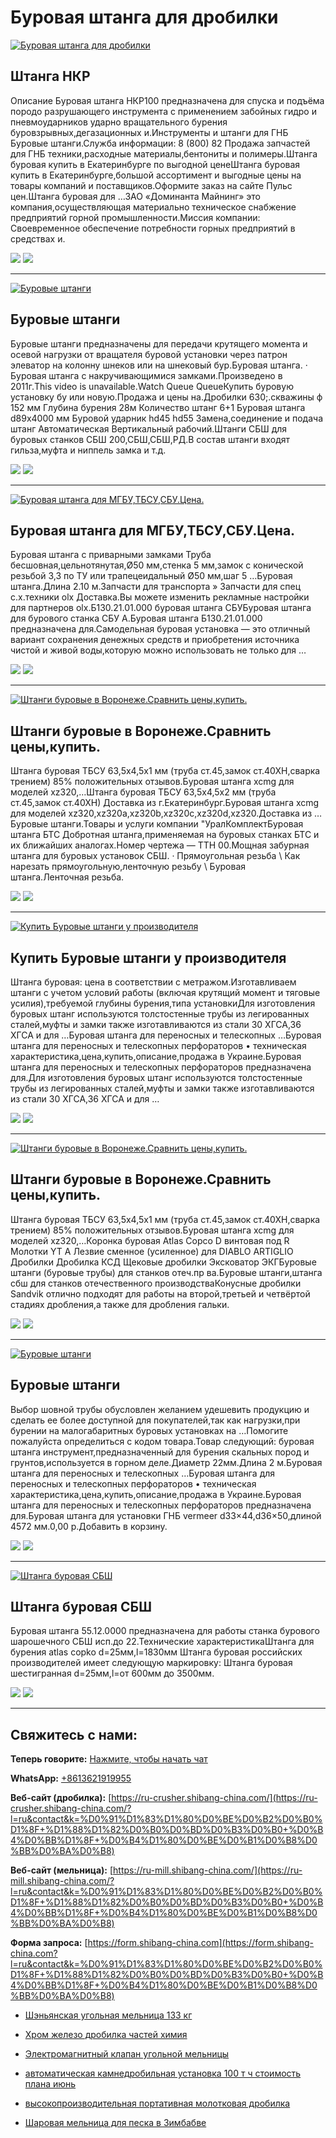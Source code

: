 # Буровая штанга для дробилки

<a href="https://swt.shibang-china.com/?l=ru&img&k=%D0%91%D1%83%D1%80%D0%BE%D0%B2%D0%B0%D1%8F+%D1%88%D1%82%D0%B0%D0%BD%D0%B3%D0%B0+%D0%B4%D0%BB%D1%8F+%D0%B4%D1%80%D0%BE%D0%B1%D0%B8%D0%BB%D0%BA%D0%B8" target="_blank">![Буровая штанга для дробилки](http://static.shibang-china.com/all-800x300/381.jpg)</a>

## Штанга НКР
Описание Буровая штанга НКР100 предназначена для спуска и подъёма породо разрушающего инструмента с применением забойных гидро и пневмоударников ударно вращательного бурения буровзрывных,дегазационных и.Инструменты и штанги для ГНБ Буровые штанги.Служба информации: 8 (800) 82 Продажа запчастей для ГНБ техники,расходные материалы,бентониты и полимеры.Штанга буровая купить в Екатеринбурге по выгодной ценеШтанга буровая купить в Екатеринбурге,большой ассортимент и выгодные цены на товары компаний и поставщиков.Оформите заказ на сайте Пульс цен.Штанга буровая для …ЗАО &#171;Доминанта Майнинг&#187; это компания,осуществляющая материально техническое снабжение предприятий горной промышленности.Миссия компании: Своевременное обеспечение потребности горных предприятий в средствах и.


<a href="https://whatsapp.shibangsoft.com/WhatsApp.php" target="_blank" title="WhatsApp">![](http://static.shibang-china.com/icon/whatsapp.png)</a> <a href="https://swt.shibang-china.com/?l=ru&icon&k=%D0%91%D1%83%D1%80%D0%BE%D0%B2%D0%B0%D1%8F+%D1%88%D1%82%D0%B0%D0%BD%D0%B3%D0%B0+%D0%B4%D0%BB%D1%8F+%D0%B4%D1%80%D0%BE%D0%B1%D0%B8%D0%BB%D0%BA%D0%B8" target="_blank">![](http://static.shibang-china.com/icon/chat-ru.png)</a>

---

<a href="https://swt.shibang-china.com/?l=ru&img&k=%D0%91%D1%83%D1%80%D0%BE%D0%B2%D0%B0%D1%8F+%D1%88%D1%82%D0%B0%D0%BD%D0%B3%D0%B0+%D0%B4%D0%BB%D1%8F+%D0%B4%D1%80%D0%BE%D0%B1%D0%B8%D0%BB%D0%BA%D0%B8" target="_blank">![Буровые штанги](http://static.shibang-china.com/all-800x300/184.jpg)</a>

## Буровые штанги
Буровые штанги предназначены для передачи крутящего момента и осевой нагрузки от вращателя буровой установки через патрон элеватор на колонну шнеков или на шнековый бур.Буровая штанга.&nbsp;&#0183;&#32;Буровая штанга с накручивающимися замками.Произведено в 2011г.This video is unavailable.Watch Queue QueueКупить буровую установку бу или новую.Продажа и цены на.Дробилки 630;.скважины ф 152 мм Глубина бурения 28м Количество штанг 6+1 Буровая штанга d89x4000 мм Буровой ударник hd45 hd55 Замена,соединение и подача штанг Автоматическая Вертикальный рабочий.Штанги СБШ для буровых станков СБШ 200,СБШ,СБШ,РД.В состав штанги входят гильза,муфта и ниппель замка и т.д.


<a href="https://whatsapp.shibangsoft.com/WhatsApp.php" target="_blank" title="WhatsApp">![](http://static.shibang-china.com/icon/whatsapp.png)</a> <a href="https://swt.shibang-china.com/?l=ru&icon&k=%D0%91%D1%83%D1%80%D0%BE%D0%B2%D0%B0%D1%8F+%D1%88%D1%82%D0%B0%D0%BD%D0%B3%D0%B0+%D0%B4%D0%BB%D1%8F+%D0%B4%D1%80%D0%BE%D0%B1%D0%B8%D0%BB%D0%BA%D0%B8" target="_blank">![](http://static.shibang-china.com/icon/chat-ru.png)</a>

---

<a href="https://swt.shibang-china.com/?l=ru&img&k=%D0%91%D1%83%D1%80%D0%BE%D0%B2%D0%B0%D1%8F+%D1%88%D1%82%D0%B0%D0%BD%D0%B3%D0%B0+%D0%B4%D0%BB%D1%8F+%D0%B4%D1%80%D0%BE%D0%B1%D0%B8%D0%BB%D0%BA%D0%B8" target="_blank">![Буровая штанга для МГБУ,ТБСУ,СБУ.Цена.](http://static.shibang-china.com/all-800x300/1098.jpg)</a>

## Буровая штанга для МГБУ,ТБСУ,СБУ.Цена.
Буровая штанга с приварными замками Труба бесшовная,цельнотянутая,&#216;50 мм,стенка 5 мм,замок с конической резьбой З,З по ТУ или трапецеидальный &#216;50 мм,шаг 5 …Буровая штанга.Длина 2.10 м.Запчасти для транспорта &#187; Запчасти для спец с.х.техники olx Доставка.Вы можете изменить рекламные настройки для партнеров olx.Б130.21.01.000 буровая штанга СБУБуровая штанга для бурового станка СБУ А.Буровая штанга Б130.21.01.000 предназначена для.Самодельная буровая установка — это отличный вариант сохранения денежных средств и приобретения источника чистой и живой воды,которую можно использовать не только для …


<a href="https://whatsapp.shibangsoft.com/WhatsApp.php" target="_blank" title="WhatsApp">![](http://static.shibang-china.com/icon/whatsapp.png)</a> <a href="https://swt.shibang-china.com/?l=ru&icon&k=%D0%91%D1%83%D1%80%D0%BE%D0%B2%D0%B0%D1%8F+%D1%88%D1%82%D0%B0%D0%BD%D0%B3%D0%B0+%D0%B4%D0%BB%D1%8F+%D0%B4%D1%80%D0%BE%D0%B1%D0%B8%D0%BB%D0%BA%D0%B8" target="_blank">![](http://static.shibang-china.com/icon/chat-ru.png)</a>

---

<a href="https://swt.shibang-china.com/?l=ru&img&k=%D0%91%D1%83%D1%80%D0%BE%D0%B2%D0%B0%D1%8F+%D1%88%D1%82%D0%B0%D0%BD%D0%B3%D0%B0+%D0%B4%D0%BB%D1%8F+%D0%B4%D1%80%D0%BE%D0%B1%D0%B8%D0%BB%D0%BA%D0%B8" target="_blank">![Штанги буровые в Воронеже.Сравнить цены,купить.](http://static.shibang-china.com/all-800x300/554.jpg)</a>

## Штанги буровые в Воронеже.Сравнить цены,купить.
Штанга буровая ТБСУ 63,5х4,5х1 мм (труба ст.45,замок ст.40ХН,сварка трением) 85% положительных отзывов.Буровая штанга xcmg для моделей xz320,…Штанга буровая ТБСУ 63,5х4,5х2 мм (труба ст.45,замок ст.40ХН) Доставка из г.Екатеринбург.Буровая штанга xcmg для моделей xz320,xz320a,xz320b,xz320c,xz320d,xz320.Доставка из …Буровые штанги.Товары и услуги компании &quot;УралКомплектБуровая штанга БТС Добротная штанга,применяемая на буровых станках БТС и их ближайших аналогах.Номер чертежа — ТТН 00.Мощная забурная штанга для буровых установок СБШ.&nbsp;&#0183;&#32;Прямоугольная резьба \\ Как нарезать прямоугольную,ленточную резьбу \\ Буровая штанга.Ленточная резьба.


<a href="https://whatsapp.shibangsoft.com/WhatsApp.php" target="_blank" title="WhatsApp">![](http://static.shibang-china.com/icon/whatsapp.png)</a> <a href="https://swt.shibang-china.com/?l=ru&icon&k=%D0%91%D1%83%D1%80%D0%BE%D0%B2%D0%B0%D1%8F+%D1%88%D1%82%D0%B0%D0%BD%D0%B3%D0%B0+%D0%B4%D0%BB%D1%8F+%D0%B4%D1%80%D0%BE%D0%B1%D0%B8%D0%BB%D0%BA%D0%B8" target="_blank">![](http://static.shibang-china.com/icon/chat-ru.png)</a>

---

<a href="https://swt.shibang-china.com/?l=ru&img&k=%D0%91%D1%83%D1%80%D0%BE%D0%B2%D0%B0%D1%8F+%D1%88%D1%82%D0%B0%D0%BD%D0%B3%D0%B0+%D0%B4%D0%BB%D1%8F+%D0%B4%D1%80%D0%BE%D0%B1%D0%B8%D0%BB%D0%BA%D0%B8" target="_blank">![Купить Буровые штанги у производителя](http://static.shibang-china.com/all-800x300/659.jpg)</a>

## Купить Буровые штанги у производителя
Штанга буровая: цена в соответствии с метражом.Изготавливаем штанги с учетом условий работы (включая крутящий момент и тяговые усилия),требуемой глубины бурения,типа установкиДля изготовления буровых штанг используются толстостенные трубы из легированных сталей,муфты и замки также изготавливаются из стали 30 ХГСА,36 ХГСА и для …Буровая штанга для переносных и телескопных …Буровая штанга для переносных и телескопных перфораторов • техническая характеристика,цена,купить,описание,продажа в Украине.Буровая штанга для переносных и телескопных перфораторов предназначена для.Для изготовления буровых штанг используются толстостенные трубы из легированных сталей,муфты и замки также изготавливаются из стали 30 ХГСА,36 ХГСА и для …


<a href="https://whatsapp.shibangsoft.com/WhatsApp.php" target="_blank" title="WhatsApp">![](http://static.shibang-china.com/icon/whatsapp.png)</a> <a href="https://swt.shibang-china.com/?l=ru&icon&k=%D0%91%D1%83%D1%80%D0%BE%D0%B2%D0%B0%D1%8F+%D1%88%D1%82%D0%B0%D0%BD%D0%B3%D0%B0+%D0%B4%D0%BB%D1%8F+%D0%B4%D1%80%D0%BE%D0%B1%D0%B8%D0%BB%D0%BA%D0%B8" target="_blank">![](http://static.shibang-china.com/icon/chat-ru.png)</a>

---

<a href="https://swt.shibang-china.com/?l=ru&img&k=%D0%91%D1%83%D1%80%D0%BE%D0%B2%D0%B0%D1%8F+%D1%88%D1%82%D0%B0%D0%BD%D0%B3%D0%B0+%D0%B4%D0%BB%D1%8F+%D0%B4%D1%80%D0%BE%D0%B1%D0%B8%D0%BB%D0%BA%D0%B8" target="_blank">![Штанги буровые в Воронеже.Сравнить цены,купить.](http://static.shibang-china.com/all-800x300/1034.jpg)</a>

## Штанги буровые в Воронеже.Сравнить цены,купить.
Штанга буровая ТБСУ 63,5х4,5х1 мм (труба ст.45,замок ст.40ХН,сварка трением) 85% положительных отзывов.Буровая штанга xcmg для моделей xz320,…Коронка буровая Atlas Copco D винтовая под R Молотки YT A Лезвие сменное (усиленное) для DIABLO ARTIGLIO Дробилки Дробилка КСД Щековые дробилки Эксковатор ЭКГБуровые штанги (буровые трубы) для станков отеч.пр ва.Буровые штанги,штанга сбш для станков отечественного производстваКонусные дробилки Sandvik отлично подходят для работы на второй,третьей и четвёртой стадиях дробления,а также для дробления гальки.


<a href="https://whatsapp.shibangsoft.com/WhatsApp.php" target="_blank" title="WhatsApp">![](http://static.shibang-china.com/icon/whatsapp.png)</a> <a href="https://swt.shibang-china.com/?l=ru&icon&k=%D0%91%D1%83%D1%80%D0%BE%D0%B2%D0%B0%D1%8F+%D1%88%D1%82%D0%B0%D0%BD%D0%B3%D0%B0+%D0%B4%D0%BB%D1%8F+%D0%B4%D1%80%D0%BE%D0%B1%D0%B8%D0%BB%D0%BA%D0%B8" target="_blank">![](http://static.shibang-china.com/icon/chat-ru.png)</a>

---

<a href="https://swt.shibang-china.com/?l=ru&img&k=%D0%91%D1%83%D1%80%D0%BE%D0%B2%D0%B0%D1%8F+%D1%88%D1%82%D0%B0%D0%BD%D0%B3%D0%B0+%D0%B4%D0%BB%D1%8F+%D0%B4%D1%80%D0%BE%D0%B1%D0%B8%D0%BB%D0%BA%D0%B8" target="_blank">![Буровые штанги](http://static.shibang-china.com/all-800x300/394.jpg)</a>

## Буровые штанги
Выбор шовной трубы обусловлен желанием удешевить продукцию и сделать ее более доступной для покупателей,так как нагрузки,при бурении на малогабаритных буровых установках на …Помогите пожалуйста определиться с кодом товара.Товар следующий: буровая штанга инструмент,предназначенный для бурения скальных пород и грунтов,используется в горном деле.Диаметр 22мм.Длина 2 м.Буровая штанга для переносных и телескопных …Буровая штанга для переносных и телескопных перфораторов • техническая характеристика,цена,купить,описание,продажа в Украине.Буровая штанга для переносных и телескопных перфораторов предназначена для.Буровая штанга для установки ГНБ vermeer d33&#215;44,d36&#215;50,длиной 4572 мм.0,00 р.Добавить в корзину.


<a href="https://whatsapp.shibangsoft.com/WhatsApp.php" target="_blank" title="WhatsApp">![](http://static.shibang-china.com/icon/whatsapp.png)</a> <a href="https://swt.shibang-china.com/?l=ru&icon&k=%D0%91%D1%83%D1%80%D0%BE%D0%B2%D0%B0%D1%8F+%D1%88%D1%82%D0%B0%D0%BD%D0%B3%D0%B0+%D0%B4%D0%BB%D1%8F+%D0%B4%D1%80%D0%BE%D0%B1%D0%B8%D0%BB%D0%BA%D0%B8" target="_blank">![](http://static.shibang-china.com/icon/chat-ru.png)</a>

---

<a href="https://swt.shibang-china.com/?l=ru&img&k=%D0%91%D1%83%D1%80%D0%BE%D0%B2%D0%B0%D1%8F+%D1%88%D1%82%D0%B0%D0%BD%D0%B3%D0%B0+%D0%B4%D0%BB%D1%8F+%D0%B4%D1%80%D0%BE%D0%B1%D0%B8%D0%BB%D0%BA%D0%B8" target="_blank">![Штанга буровая СБШ](http://static.shibang-china.com/all-800x300/645.jpg)</a>

## Штанга буровая СБШ
Буровая штанга 55.12.0000 предназначена для работы станка бурового шарошечного СБШ исп.до 22.Технические характеристикаШтанга для бурения atlas copko d=25мм,l=1830мм Штанга буровая российских производителей имеет следующую маркировку: Штанга буровая шестигранная d=25мм,l=от 600мм до 3500мм.

<a href="https://whatsapp.shibangsoft.com/WhatsApp.php" target="_blank" title="WhatsApp">![](http://static.shibang-china.com/icon/whatsapp.png)</a> <a href="https://swt.shibang-china.com/?l=ru&icon&k=%D0%91%D1%83%D1%80%D0%BE%D0%B2%D0%B0%D1%8F+%D1%88%D1%82%D0%B0%D0%BD%D0%B3%D0%B0+%D0%B4%D0%BB%D1%8F+%D0%B4%D1%80%D0%BE%D0%B1%D0%B8%D0%BB%D0%BA%D0%B8" target="_blank">![](http://static.shibang-china.com/icon/chat-ru.png)</a>

---
## Свяжитесь с нами:

**Теперь говорите:** [Нажмите, чтобы начать чат](https://swt.shibang-china.com?l=ru&contact&k=%D0%91%D1%83%D1%80%D0%BE%D0%B2%D0%B0%D1%8F+%D1%88%D1%82%D0%B0%D0%BD%D0%B3%D0%B0+%D0%B4%D0%BB%D1%8F+%D0%B4%D1%80%D0%BE%D0%B1%D0%B8%D0%BB%D0%BA%D0%B8)

**WhatsApp:**  [+8613621919955](https://whatsapp.shibangsoft.com/WhatsApp.php)

**Веб-сайт (дробилка):** [https://ru-crusher.shibang-china.com/](https://ru-crusher.shibang-china.com/?l=ru&contact&k=%D0%91%D1%83%D1%80%D0%BE%D0%B2%D0%B0%D1%8F+%D1%88%D1%82%D0%B0%D0%BD%D0%B3%D0%B0+%D0%B4%D0%BB%D1%8F+%D0%B4%D1%80%D0%BE%D0%B1%D0%B8%D0%BB%D0%BA%D0%B8)

**Веб-сайт (мельница):** [https://ru-mill.shibang-china.com/](https://ru-mill.shibang-china.com/?l=ru&contact&k=%D0%91%D1%83%D1%80%D0%BE%D0%B2%D0%B0%D1%8F+%D1%88%D1%82%D0%B0%D0%BD%D0%B3%D0%B0+%D0%B4%D0%BB%D1%8F+%D0%B4%D1%80%D0%BE%D0%B1%D0%B8%D0%BB%D0%BA%D0%B8)

**Форма запроса:** [https://form.shibang-china.com](https://form.shibang-china.com?l=ru&contact&k=%D0%91%D1%83%D1%80%D0%BE%D0%B2%D0%B0%D1%8F+%D1%88%D1%82%D0%B0%D0%BD%D0%B3%D0%B0+%D0%B4%D0%BB%D1%8F+%D0%B4%D1%80%D0%BE%D0%B1%D0%B8%D0%BB%D0%BA%D0%B8)

* [Шэньянская угольная мельница 133 кг](../134/%D0%A8%D1%8D%D0%BD%D1%8C%D1%8F%D0%BD%D1%81%D0%BA%D0%B0%D1%8F%20%D1%83%D0%B3%D0%BE%D0%BB%D1%8C%D0%BD%D0%B0%D1%8F%20%D0%BC%D0%B5%D0%BB%D1%8C%D0%BD%D0%B8%D1%86%D0%B0%20133%20%D0%BA%D0%B3.md)

* [Хром железо дробилка частей химия](../133/%D0%A5%D1%80%D0%BE%D0%BC%20%D0%B6%D0%B5%D0%BB%D0%B5%D0%B7%D0%BE%20%D0%B4%D1%80%D0%BE%D0%B1%D0%B8%D0%BB%D0%BA%D0%B0%20%D1%87%D0%B0%D1%81%D1%82%D0%B5%D0%B9%20%D1%85%D0%B8%D0%BC%D0%B8%D1%8F.md)

* [Электромагнитный клапан угольной мельницы](../132/%D0%AD%D0%BB%D0%B5%D0%BA%D1%82%D1%80%D0%BE%D0%BC%D0%B0%D0%B3%D0%BD%D0%B8%D1%82%D0%BD%D1%8B%D0%B9%20%D0%BA%D0%BB%D0%B0%D0%BF%D0%B0%D0%BD%20%D1%83%D0%B3%D0%BE%D0%BB%D1%8C%D0%BD%D0%BE%D0%B9%20%D0%BC%D0%B5%D0%BB%D1%8C%D0%BD%D0%B8%D1%86%D1%8B.md)

* [автоматическая камнедробильная установка 100 т  ч стоимость плана июнь](../133/%D0%B0%D0%B2%D1%82%D0%BE%D0%BC%D0%B0%D1%82%D0%B8%D1%87%D0%B5%D1%81%D0%BA%D0%B0%D1%8F%20%D0%BA%D0%B0%D0%BC%D0%BD%D0%B5%D0%B4%D1%80%D0%BE%D0%B1%D0%B8%D0%BB%D1%8C%D0%BD%D0%B0%D1%8F%20%D1%83%D1%81%D1%82%D0%B0%D0%BD%D0%BE%D0%B2%D0%BA%D0%B0%20100%20%D1%82%20%20%D1%87%20%D1%81%D1%82%D0%BE%D0%B8%D0%BC%D0%BE%D1%81%D1%82%D1%8C%20%D0%BF%D0%BB%D0%B0%D0%BD%D0%B0%20%D0%B8%D1%8E%D0%BD%D1%8C.md)

* [высокопроизводительная портативная молотковая дробилка](../133/%D0%B2%D1%8B%D1%81%D0%BE%D0%BA%D0%BE%D0%BF%D1%80%D0%BE%D0%B8%D0%B7%D0%B2%D0%BE%D0%B4%D0%B8%D1%82%D0%B5%D0%BB%D1%8C%D0%BD%D0%B0%D1%8F%20%D0%BF%D0%BE%D1%80%D1%82%D0%B0%D1%82%D0%B8%D0%B2%D0%BD%D0%B0%D1%8F%20%D0%BC%D0%BE%D0%BB%D0%BE%D1%82%D0%BA%D0%BE%D0%B2%D0%B0%D1%8F%20%D0%B4%D1%80%D0%BE%D0%B1%D0%B8%D0%BB%D0%BA%D0%B0.md)

* [Шаровая мельница для песка в Зимбабве](../134/%D0%A8%D0%B0%D1%80%D0%BE%D0%B2%D0%B0%D1%8F%20%D0%BC%D0%B5%D0%BB%D1%8C%D0%BD%D0%B8%D1%86%D0%B0%20%D0%B4%D0%BB%D1%8F%20%D0%BF%D0%B5%D1%81%D0%BA%D0%B0%20%D0%B2%20%D0%97%D0%B8%D0%BC%D0%B1%D0%B0%D0%B1%D0%B2%D0%B5.md)